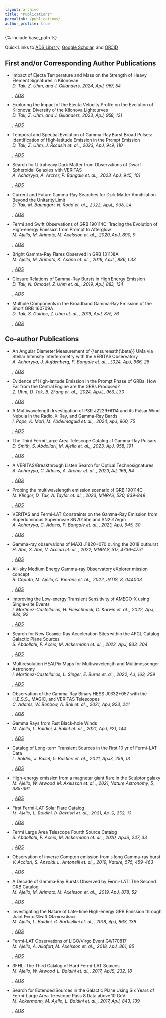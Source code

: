 ```yaml
---
layout: archive
title: "Publications"
permalink: /publications/
author_profile: true
---
```


{% include base_path %}

Quick Links to
 [ADS Library](https://ui.adsabs.harvard.edu/public-libraries/NcNSS5NLQBaMY7s9EsZfoQ),
 [Google Scholar](https://scholar.google.com/citations?user=UuiLBJEAAAAJ&hl=en), and
 [ORCID](https://orcid.org/0000-0002-9852-2469)

## First and/or Corresponding Author Publications
 * Impact of Ejecta Temperature and Mass on the Strength of Heavy Element Signatures in Kilonovae   
 *D. Tak, Z. Uhm, and J. Gillanders, 2024, ApJ, 967, 54*   
 *<div><span class="__dimensions_badge_embed__" data-doi="10.3847/1538-4357/ad3af4" data-style="small_rectangle"></span>, <a href="https://ui.adsabs.harvard.edu/abs/2024ApJ...967...54T/abstract">ADS </a></div><script async src="https://badge.dimensions.ai/badge.js" charset="utf-8"></script>* 

 * Exploring the Impact of the Ejecta Velocity Profile on the Evolution of Kilonova: Diversity of the Kilonova Lightcurves   
 *D. Tak, Z. Uhm, and J. Gillanders, 2023, ApJ, 958, 121*   
 *<div><span class="__dimensions_badge_embed__" data-doi="10.3847/1538-4357/ad06b0" data-style="small_rectangle"></span>, <a href="https://ui.adsabs.harvard.edu/abs/2023ApJ...958..121T/abstract">ADS </a></div><script async src="https://badge.dimensions.ai/badge.js" charset="utf-8"></script>* 

 * Temporal and Spectral Evolution of Gamma-Ray Burst Broad Pulses: Identification of High-latitude Emission in the Prompt Emission   
 *D. Tak, Z. Uhm, J. Racusin et. al.,, 2023, ApJ, 949, 110*   
 *<div><span class="__dimensions_badge_embed__" data-doi="10.3847/1538-4357/acc581" data-style="small_rectangle"></span>, <a href="https://ui.adsabs.harvard.edu/abs/2023ApJ...949..110T/abstract">ADS </a></div><script async src="https://badge.dimensions.ai/badge.js" charset="utf-8"></script>* 

 * Search for Ultraheavy Dark Matter from Observations of Dwarf Spheroidal Galaxies with VERITAS   
 *A. Acharyya, A. Archer, P. Bangale et. al.,, 2023, ApJ, 945, 101*   
 *<div><span class="__dimensions_badge_embed__" data-doi="10.3847/1538-4357/acbc7b" data-style="small_rectangle"></span>, <a href="https://ui.adsabs.harvard.edu/abs/2023ApJ...945..101A/abstract">ADS </a></div><script async src="https://badge.dimensions.ai/badge.js" charset="utf-8"></script>* 

 * Current and Future Gamma-Ray Searches for Dark Matter Annihilation Beyond the Unitarity Limit   
 *D. Tak, M. Baumgart, N. Rodd et. al.,, 2022, ApJL, 938, L4*   
 *<div><span class="__dimensions_badge_embed__" data-doi="10.3847/2041-8213/ac9387" data-style="small_rectangle"></span>, <a href="https://ui.adsabs.harvard.edu/abs/2022ApJ...938L...4T/abstract">ADS </a></div><script async src="https://badge.dimensions.ai/badge.js" charset="utf-8"></script>* 

 * Fermi and Swift Observations of GRB 190114C: Tracing the Evolution of High-energy Emission from Prompt to Afterglow   
 *M. Ajello, M. Arimoto, M. Axelsson et. al.,, 2020, ApJ, 890, 9*   
 *<div><span class="__dimensions_badge_embed__" data-doi="10.3847/1538-4357/ab5b05" data-style="small_rectangle"></span>, <a href="https://ui.adsabs.harvard.edu/abs/2020ApJ...890....9A/abstract">ADS </a></div><script async src="https://badge.dimensions.ai/badge.js" charset="utf-8"></script>* 

 * Bright Gamma-Ray Flares Observed in GRB 131108A   
 *M. Ajello, M. Arimoto, K. Asano et. al.,, 2019, ApJL, 886, L33*   
 *<div><span class="__dimensions_badge_embed__" data-doi="10.3847/2041-8213/ab564f" data-style="small_rectangle"></span>, <a href="https://ui.adsabs.harvard.edu/abs/2019ApJ...886L..33A/abstract">ADS </a></div><script async src="https://badge.dimensions.ai/badge.js" charset="utf-8"></script>* 

 * Closure Relations of Gamma-Ray Bursts in High Energy Emission   
 *D. Tak, N. Omodei, Z. Uhm et. al.,, 2019, ApJ, 883, 134*   
 *<div><span class="__dimensions_badge_embed__" data-doi="10.3847/1538-4357/ab3982" data-style="small_rectangle"></span>, <a href="https://ui.adsabs.harvard.edu/abs/2019ApJ...883..134T/abstract">ADS </a></div><script async src="https://badge.dimensions.ai/badge.js" charset="utf-8"></script>* 

 * Multiple Components in the Broadband Gamma-Ray Emission of the Short GRB 160709A   
 *D. Tak, S. Guiriec, Z. Uhm et. al.,, 2019, ApJ, 876, 76*   
 *<div><span class="__dimensions_badge_embed__" data-doi="10.3847/1538-4357/ab0e72" data-style="small_rectangle"></span>, <a href="https://ui.adsabs.harvard.edu/abs/2019ApJ...876...76T/abstract">ADS </a></div><script async src="https://badge.dimensions.ai/badge.js" charset="utf-8"></script>* 


## Co-author Publications
 * An Angular Diameter Measurement of {\ensuremath{\beta}} UMa via Stellar Intensity Interferometry with the VERITAS Observatory   
 *A. Acharyya, J. Aufdenberg, P. Bangale et. al.,, 2024, ApJ, 966, 28*   
 *<div><span class="__dimensions_badge_embed__" data-doi="10.3847/1538-4357/ad2b68" data-style="small_rectangle"></span>, <a href="https://ui.adsabs.harvard.edu/abs/2024ApJ...966...28A/abstract">ADS </a></div><script async src="https://badge.dimensions.ai/badge.js" charset="utf-8"></script>* 

 * Evidence of High-latitude Emission in the Prompt Phase of GRBs: How Far from the Central Engine are the GRBs Produced?   
 *Z. Uhm, D. Tak, B. Zhang et. al.,, 2024, ApJL, 963, L30*   
 *<div><span class="__dimensions_badge_embed__" data-doi="10.3847/2041-8213/ad28b7" data-style="small_rectangle"></span>, <a href="https://ui.adsabs.harvard.edu/abs/2024ApJ...963L..30U/abstract">ADS </a></div><script async src="https://badge.dimensions.ai/badge.js" charset="utf-8"></script>* 

 * A Multiwavelength Investigation of PSR J2229+6114 and its Pulsar Wind Nebula in the Radio, X-Ray, and Gamma-Ray Bands   
 *I. Pope, K. Mori, M. Abdelmaguid et. al.,, 2024, ApJ, 960, 75*   
 *<div><span class="__dimensions_badge_embed__" data-doi="10.3847/1538-4357/ad0120" data-style="small_rectangle"></span>, <a href="https://ui.adsabs.harvard.edu/abs/2024ApJ...960...75P/abstract">ADS </a></div><script async src="https://badge.dimensions.ai/badge.js" charset="utf-8"></script>* 

 * The Third Fermi Large Area Telescope Catalog of Gamma-Ray Pulsars   
 *D. Smith, S. Abdollahi, M. Ajello et. al.,, 2023, ApJ, 958, 191*   
 *<div><span class="__dimensions_badge_embed__" data-doi="10.3847/1538-4357/acee67" data-style="small_rectangle"></span>, <a href="https://ui.adsabs.harvard.edu/abs/2023ApJ...958..191S/abstract">ADS </a></div><script async src="https://badge.dimensions.ai/badge.js" charset="utf-8"></script>* 

 * A VERITAS/Breakthrough Listen Search for Optical Technosignatures   
 *A. Acharyya, C. Adams, A. Archer et. al.,, 2023, AJ, 166, 84*   
 *<div><span class="__dimensions_badge_embed__" data-doi="10.3847/1538-3881/ace347" data-style="small_rectangle"></span>, <a href="https://ui.adsabs.harvard.edu/abs/2023AJ....166...84A/abstract">ADS </a></div><script async src="https://badge.dimensions.ai/badge.js" charset="utf-8"></script>* 

 * Probing the multiwavelength emission scenario of GRB 190114C   
 *M. Klinger, D. Tak, A. Taylor et. al.,, 2023, MNRAS, 520, 839-849*   
 *<div><span class="__dimensions_badge_embed__" data-doi="10.1093/mnras/stad142" data-style="small_rectangle"></span>, <a href="https://ui.adsabs.harvard.edu/abs/2023MNRAS.520..839K/abstract">ADS </a></div><script async src="https://badge.dimensions.ai/badge.js" charset="utf-8"></script>* 

 * VERITAS and Fermi-LAT Constraints on the Gamma-Ray Emission from Superluminous Supernovae SN2015bn and SN2017egm   
 *A. Acharyya, C. Adams, P. Bangale et. al.,, 2023, ApJ, 945, 30*   
 *<div><span class="__dimensions_badge_embed__" data-doi="10.3847/1538-4357/acb7e6" data-style="small_rectangle"></span>, <a href="https://ui.adsabs.harvard.edu/abs/2023ApJ...945...30A/abstract">ADS </a></div><script async src="https://badge.dimensions.ai/badge.js" charset="utf-8"></script>* 

 * Gamma-ray observations of MAXI J1820+070 during the 2018 outburst   
 *H. Abe, S. Abe, V. Acciari et. al.,, 2022, MNRAS, 517, 4736-4751*   
 *<div><span class="__dimensions_badge_embed__" data-doi="10.1093/mnras/stac2686" data-style="small_rectangle"></span>, <a href="https://ui.adsabs.harvard.edu/abs/2022MNRAS.517.4736A/abstract">ADS </a></div><script async src="https://badge.dimensions.ai/badge.js" charset="utf-8"></script>* 

 * All-sky Medium Energy Gamma-ray Observatory eXplorer mission concept   
 *R. Caputo, M. Ajello, C. Kierans et. al.,, 2022, JATIS, 8, 044003*   
 *<div><span class="__dimensions_badge_embed__" data-doi="10.1117/1.JATIS.8.4.044003" data-style="small_rectangle"></span>, <a href="https://ui.adsabs.harvard.edu/abs/2022JATIS...8d4003C/abstract">ADS </a></div><script async src="https://badge.dimensions.ai/badge.js" charset="utf-8"></script>* 

 * Improving the Low-energy Transient Sensitivity of AMEGO-X using Single-site Events   
 *I. Martinez-Castellanos, H. Fleischhack, C. Karwin et. al.,, 2022, ApJ, 934, 92*   
 *<div><span class="__dimensions_badge_embed__" data-doi="10.3847/1538-4357/ac7ab2" data-style="small_rectangle"></span>, <a href="https://ui.adsabs.harvard.edu/abs/2022ApJ...934...92M/abstract">ADS </a></div><script async src="https://badge.dimensions.ai/badge.js" charset="utf-8"></script>* 

 * Search for New Cosmic-Ray Acceleration Sites within the 4FGL Catalog Galactic Plane Sources   
 *S. Abdollahi, F. Acero, M. Ackermann et. al.,, 2022, ApJ, 933, 204*   
 *<div><span class="__dimensions_badge_embed__" data-doi="10.3847/1538-4357/ac704f" data-style="small_rectangle"></span>, <a href="https://ui.adsabs.harvard.edu/abs/2022ApJ...933..204A/abstract">ADS </a></div><script async src="https://badge.dimensions.ai/badge.js" charset="utf-8"></script>* 

 * Multiresolution HEALPix Maps for Multiwavelength and Multimessenger Astronomy   
 *I. Martinez-Castellanos, L. Singer, E. Burns et. al.,, 2022, AJ, 163, 259*   
 *<div><span class="__dimensions_badge_embed__" data-doi="10.3847/1538-3881/ac6260" data-style="small_rectangle"></span>, <a href="https://ui.adsabs.harvard.edu/abs/2022AJ....163..259M/abstract">ADS </a></div><script async src="https://badge.dimensions.ai/badge.js" charset="utf-8"></script>* 

 * Observation of the Gamma-Ray Binary HESS J0632+057 with the H.E.S.S., MAGIC, and VERITAS Telescopes   
 *C. Adams, W. Benbow, A. Brill et. al.,, 2021, ApJ, 923, 241*   
 *<div><span class="__dimensions_badge_embed__" data-doi="10.3847/1538-4357/ac29b7" data-style="small_rectangle"></span>, <a href="https://ui.adsabs.harvard.edu/abs/2021ApJ...923..241A/abstract">ADS </a></div><script async src="https://badge.dimensions.ai/badge.js" charset="utf-8"></script>* 

 * Gamma Rays from Fast Black-hole Winds   
 *M. Ajello, L. Baldini, J. Ballet et. al.,, 2021, ApJ, 921, 144*   
 *<div><span class="__dimensions_badge_embed__" data-doi="10.3847/1538-4357/ac1bb2" data-style="small_rectangle"></span>, <a href="https://ui.adsabs.harvard.edu/abs/2021ApJ...921..144A/abstract">ADS </a></div><script async src="https://badge.dimensions.ai/badge.js" charset="utf-8"></script>* 

 * Catalog of Long-term Transient Sources in the First 10 yr of Fermi-LAT Data   
 *L. Baldini, J. Ballet, D. Bastieri et. al.,, 2021, ApJS, 256, 13*   
 *<div><span class="__dimensions_badge_embed__" data-doi="10.3847/1538-4365/ac072a" data-style="small_rectangle"></span>, <a href="https://ui.adsabs.harvard.edu/abs/2021ApJS..256...13B/abstract">ADS </a></div><script async src="https://badge.dimensions.ai/badge.js" charset="utf-8"></script>* 

 * High-energy emission from a magnetar giant flare in the Sculptor galaxy   
 *M. Ajello, W. Atwood, M. Axelsson et. al.,, 2021, Nature Astronomy, 5, 385-391*   
 *<div><span class="__dimensions_badge_embed__" data-doi="10.1038/s41550-020-01287-8" data-style="small_rectangle"></span>, <a href="https://ui.adsabs.harvard.edu/abs/2021NatAs...5..385F/abstract">ADS </a></div><script async src="https://badge.dimensions.ai/badge.js" charset="utf-8"></script>* 

 * First Fermi-LAT Solar Flare Catalog   
 *M. Ajello, L. Baldini, D. Bastieri et. al.,, 2021, ApJS, 252, 13*   
 *<div><span class="__dimensions_badge_embed__" data-doi="10.3847/1538-4365/abd32e" data-style="small_rectangle"></span>, <a href="https://ui.adsabs.harvard.edu/abs/2021ApJS..252...13A/abstract">ADS </a></div><script async src="https://badge.dimensions.ai/badge.js" charset="utf-8"></script>* 

 * Fermi Large Area Telescope Fourth Source Catalog   
 *S. Abdollahi, F. Acero, M. Ackermann et. al.,, 2020, ApJS, 247, 33*   
 *<div><span class="__dimensions_badge_embed__" data-doi="10.3847/1538-4365/ab6bcb" data-style="small_rectangle"></span>, <a href="https://ui.adsabs.harvard.edu/abs/2020ApJS..247...33A/abstract">ADS </a></div><script async src="https://badge.dimensions.ai/badge.js" charset="utf-8"></script>* 

 * Observation of inverse Compton emission from a long Gamma-ray burst   
 *V. Acciari, S. Ansoldi, L. Antonelli et. al.,, 2019, Nature, 575, 459-463*   
 *<div><span class="__dimensions_badge_embed__" data-doi="10.1038/s41586-019-1754-6" data-style="small_rectangle"></span>, <a href="https://ui.adsabs.harvard.edu/abs/2019Natur.575..459M/abstract">ADS </a></div><script async src="https://badge.dimensions.ai/badge.js" charset="utf-8"></script>* 

 * A Decade of Gamma-Ray Bursts Observed by Fermi-LAT: The Second GRB Catalog   
 *M. Ajello, M. Arimoto, M. Axelsson et. al.,, 2019, ApJ, 878, 52*   
 *<div><span class="__dimensions_badge_embed__" data-doi="10.3847/1538-4357/ab1d4e" data-style="small_rectangle"></span>, <a href="https://ui.adsabs.harvard.edu/abs/2019ApJ...878...52A/abstract">ADS </a></div><script async src="https://badge.dimensions.ai/badge.js" charset="utf-8"></script>* 

 * Investigating the Nature of Late-time High-energy GRB Emission through Joint Fermi/Swift Observations   
 *M. Ajello, L. Baldini, G. Barbiellini et. al.,, 2018, ApJ, 863, 138*   
 *<div><span class="__dimensions_badge_embed__" data-doi="10.3847/1538-4357/aad000" data-style="small_rectangle"></span>, <a href="https://ui.adsabs.harvard.edu/abs/2018ApJ...863..138A/abstract">ADS </a></div><script async src="https://badge.dimensions.ai/badge.js" charset="utf-8"></script>* 

 * Fermi-LAT Observations of LIGO/Virgo Event GW170817   
 *M. Ajello, A. Allafort, M. Axelsson et. al.,, 2018, ApJ, 861, 85*   
 *<div><span class="__dimensions_badge_embed__" data-doi="10.3847/1538-4357/aac515" data-style="small_rectangle"></span>, <a href="https://ui.adsabs.harvard.edu/abs/2018ApJ...861...85A/abstract">ADS </a></div><script async src="https://badge.dimensions.ai/badge.js" charset="utf-8"></script>* 

 * 3FHL: The Third Catalog of Hard Fermi-LAT Sources   
 *M. Ajello, W. Atwood, L. Baldini et. al.,, 2017, ApJS, 232, 18*   
 *<div><span class="__dimensions_badge_embed__" data-doi="10.3847/1538-4365/aa8221" data-style="small_rectangle"></span>, <a href="https://ui.adsabs.harvard.edu/abs/2017ApJS..232...18A/abstract">ADS </a></div><script async src="https://badge.dimensions.ai/badge.js" charset="utf-8"></script>* 

 * Search for Extended Sources in the Galactic Plane Using Six Years of Fermi-Large Area Telescope Pass 8 Data above 10 GeV   
 *M. Ackermann, M. Ajello, L. Baldini et. al.,, 2017, ApJ, 843, 139*   
 *<div><span class="__dimensions_badge_embed__" data-doi="10.3847/1538-4357/aa775a" data-style="small_rectangle"></span>, <a href="https://ui.adsabs.harvard.edu/abs/2017ApJ...843..139A/abstract">ADS </a></div><script async src="https://badge.dimensions.ai/badge.js" charset="utf-8"></script>* 
